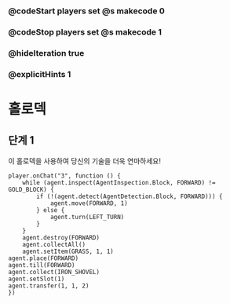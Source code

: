 ### @codeStart players set @s makecode 0
### @codeStop players set @s makecode 1

### @hideIteration true 
### @explicitHints 1

# 홀로덱 

## 단계 1
이 홀로덱을 사용하여 당신의 기술을 더욱 연마하세요!

```ghost
player.onChat("3", function () {
    while (agent.inspect(AgentInspection.Block, FORWARD) != GOLD_BLOCK) {
        if (!(agent.detect(AgentDetection.Block, FORWARD))) {
            agent.move(FORWARD, 1)
        } else {
            agent.turn(LEFT_TURN)
        }
    }
    agent.destroy(FORWARD)
    agent.collectAll()
    agent.setItem(GRASS, 1, 1)
agent.place(FORWARD)
agent.till(FORWARD)
agent.collect(IRON_SHOVEL)
agent.setSlot(1)
agent.transfer(1, 1, 2)
})
```
